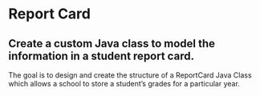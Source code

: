 # Report Card

## Create a custom Java class to model the information in a student report card.

The goal is to design and create the structure of a ReportCard Java Class which allows a school to store a student’s grades for a particular year.

<!-- [Project Review](https://review.udacity.com/#!/reviews/622319/shared) -->

